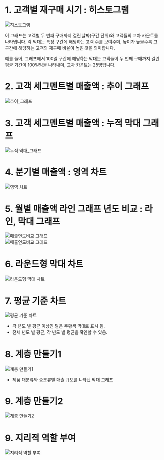 # 1. 고객별 재구매 시기 : 히스토그램
![히스토그램](image/히스토그램.png)

이 그래프는 고객별 두 번째 구매까지 걸린 날짜(구간 단위)와 고객들의 교차 카운트를 나타냅니다. 각 막대는 특정 구간에 해당하는 고객 수를 보여주며, 높이가 높을수록 그 구간에 해당하는 고객의 재구매 비율이 높은 것을 의미합니다.    

예를 들어, 그래프에서 100일 구간에 해당하는 막대는 고객들이 두 번째 구매까지 걸린 평균 기간이 100일임을 나타내며, 교차 카운트는 25명입니다.

# 2. 고객 세그멘트별 매출액 : 추이 그래프
![추이_그래프](image/연간_매출액_추이.png)  

# 3. 고객 세그멘트별 매출액 : 누적 막대 그래프
![누적 막대_그래프](image/고객_세그멘트별_매출액(누적막대그래프).png)  

# 4. 분기별 매출액 : 영역 차트
![영역 차트](image/분기별_매출액(영역차트).png)   

# 5. 월별 매출액 라인 그래프 년도 비교 : 라인, 막대 그래프
![매출연도비교 그래프](image/년도별매출비교(라인).png)   
![매출연도비교 그래프](image/년도별매출비교(막대).png)     

# 6. 라운드형 막대 차트
![라운드형 막대 차트](image/라운드형막대차트.png)    

# 7. 평균 기준 차트
![평균 기준 차트](image/평균기준차트.png)    
- 각 년도 별 평균 이상인 달은 주황색 막대로 표시 됨.   
- 전체 년도 별 평균, 각 년도 별 평균을 확인할 수 있음.       

# 8. 계층 만들기1
![계층 만들기1](image/계층만들기1.png)       
- 제품 대분류와 중분류별 매출 규모를 나타낸 막대 그래프     

# 9. 계층 만들기2
![계층 만들기2](image/계층만들기2.png)     

# 9. 지리적 역할 부여
![지리적 역할 부여](image/지리적역할부여.png) 


